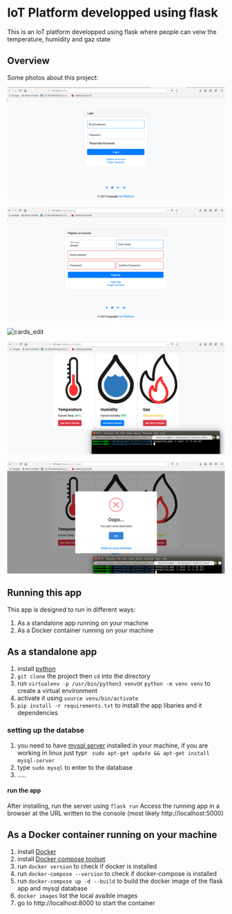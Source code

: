 # IoT Platform developped using flask

This is an IoT platform developped using flask where people can veiw the temperature, humidity and gaz state 

## Overview

Some photos about this project:

![login](/images/login.png)

![regsiter](/images/register.png)

![cards_edit](/images/card_edit.png)

![card_data](/images/card_data.png)

![card_data_error](/images/card_data_error.png)

## Running this app

This app is designed to run in different ways:
1. As a standalone app running on your machine
1. As a Docker container running on your machine

## As a standalone app

1. install [python](https://www.python.org/)
2. `git clone` the project then `cd` into the directory
3. run `virtualenv -p /usr/bin/python3 venv`or `python -m venv venv` to create a virtual environment
4. activate it using `source venv/bin/activate`
5. `pip install -r requirements.txt` to install the app libaries and it dependencies

### setting up the databse 

1. you need to have [mysql server](https://www.mysql.com/) installed in your machine, if you are working in linux just typr ` sudo apt-get update && apt-get install mysql-server`
2. type `sudo mysql` to enter to the database
3. .....

#### run the app

After installing, run the server using `flask run`
Access the running app in a browser at the URL written to the console (most likely http://localhost:5000)

## As a Docker container running on your machine

1. install [Docker](https://www.docker.com/)
2. install [Docker compose toolset](https://docs.docker.com/compose/install/)
2. run `docker version` to check if docker is installed 
2. run `docker-compose --version` to check if docker-compose is installed
3. run `docker-compose up -d --build` to build the docker image of the flask app and mysql database
3. `docker images` list the local avaible images
4. go to http://localhost:8000 to start the container 

